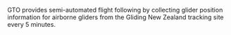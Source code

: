 GTO provides semi-automated flight following by collecting glider position information for airborne gliders from the Gliding New Zealand tracking site every 5 minutes.